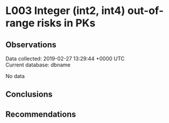 # L003 Integer (int2, int4) out-of-range risks in PKs #

## Observations ##
Data collected: 2019-02-27 13:29:44 +0000 UTC  
Current database: dbname  


No data

## Conclusions ##


## Recommendations ##
